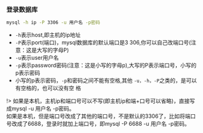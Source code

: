 ### 登录数据库
```bash
mysql -h ip -P 3306 -u 用户名 -p密码
```

+ `-h`表示host,即主机的ip地址
+ `-P`表示port(端口)，mysql数据库的默认端口是3 306,你可以自己改端口号(注意：这是大写的字母P)
+ `-u`表示user用户名
+ `-p`表示password密码(注意：这是小写的字母p),大写的P表示端口号，小写的p表示密码
+ 小写的p表示密码，`-p`和密码之间不能有空格,其他 `-u，-h，-P`之类的，是可以有空格的，也可以没有空 格

!> 如果是本机，主机ip和端口号可以不写(即主机ip和端+口号可以省略)，直接写成mysql -u 用户名 -p密码。
</br>
如果是本机，但是端口号改成了其他的端口号，不是默认的3306了，比如将端口号改成了6688，登录时就加上端口号，即mysql -P 6688 -u 用户名 -p密码。
